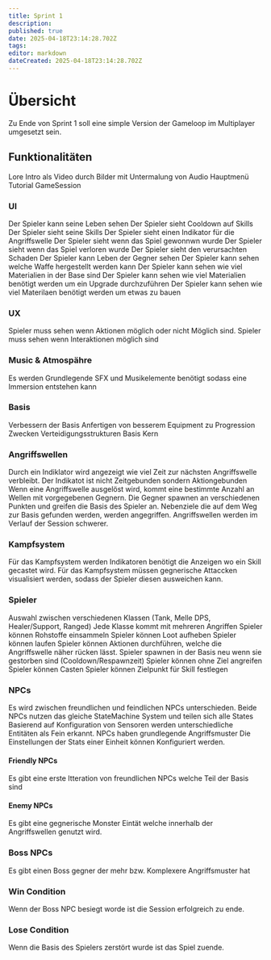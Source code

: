 ```yaml
---
title: Sprint 1
description: 
published: true
date: 2025-04-18T23:14:28.702Z
tags: 
editor: markdown
dateCreated: 2025-04-18T23:14:28.702Z
---
```


# Übersicht
Zu Ende von Sprint 1 soll eine simple Version der Gameloop im Multiplayer umgesetzt sein.





## Funktionalitäten

Lore Intro als Video durch Bilder mit Untermalung von Audio
Hauptmenü
Tutorial
GameSession

### UI
Der Spieler kann seine Leben sehen
Der Spieler sieht Cooldown auf Skills
Der Spieler sieht seine Skills
Der Spieler sieht einen Indikator für die Angriffswelle
Der Spieler sieht wenn das Spiel gewonnwn wurde
Der Spieler sieht wenn das Spiel verloren wurde
Der Spieler sieht den verursachten Schaden
Der Spieler kann Leben der Gegner sehen
Der Spieler kann sehen welche Waffe hergestellt werden kann
Der Spieler kann sehen wie viel Materialien in der Base sind
Der Spieler kann sehen wie viel Materialien benötigt werden um ein Upgrade durchzuführen
Der Spieler kann sehen wie viel Materilaen benötigt werden um etwas zu bauen

### UX
Spieler muss sehen wenn Aktionen möglich oder nicht Möglich sind.
Spieler muss sehen wenn Interaktionen möglich sind


### Music & Atmospähre
Es werden Grundlegende SFX und Musikelemente benötigt sodass eine Immersion entstehen kann

### Basis
Verbessern der Basis
Anfertigen von besserem Equipment zu Progression Zwecken
Verteidigungsstrukturen
Basis Kern

### Angriffswellen
Durch ein Indiklator wird angezeigt wie viel Zeit zur nächsten Angriffswelle verbleibt. 
Der Indikatot ist nicht Zeitgebunden sondern Aktiongebunden
Wenn eine Angriffswelle ausgelöst wird, kommt eine bestimmte Anzahl an Wellen mit vorgegebenen Gegnern.
Die Gegner spawnen an verschiedenen Punkten und greifen die Basis des Spieler an. 
Nebenziele die auf dem Weg zur Basis gefunden werden, werden angegriffen.
Angriffswellen werden im Verlauf der Session schwerer.

### Kampfsystem
Für das Kampfsystem werden Indikatoren benötigt die Anzeigen wo ein Skill gecastet wird.
Für das Kampfsystem müssen gegnerische Attaccken visualisiert werden, sodass der Spieler diesen ausweichen kann.

### Spieler
Auswahl zwischen verschiedenen Klassen (Tank, Melle DPS, Healer/Support, Ranged)
Jede Klasse kommt mit mehreren Angriffen
Spieler können Rohstoffe einsammeln
Spieler können Loot aufheben
Spieler können laufen
Spieler können Aktionen durchführen, welche die Angriffswelle näher rücken lässt.
Spieler spawnen in der Basis neu wenn sie gestorben sind (Cooldown/Respawnzeit)
Spieler können ohne Ziel angreifen
Spieler können Casten
Spieler können Zielpunkt für Skill festlegen


### NPCs
Es wird zwischen freundlichen und feindlichen NPCs unterschieden.
Beide NPCs nutzen das gleiche StateMachine System und teilen sich alle States
Basierend auf Konfiguration von Sensoren werden unterschiedliche Entitäten als Fein erkannt.
NPCs haben grundlegende Angriffsmuster
Die Einstellungen der Stats einer Einheit können Konfiguriert werden.

#### Friendly NPCs
Es gibt eine erste Itteration von freundlichen NPCs welche Teil der Basis sind


#### Enemy NPCs
Es gibt eine gegnerische Monster Eintät welche innerhalb der Angriffswellen genutzt wird.

### Boss NPCs
Es gibt einen Boss gegner der mehr bzw. Komplexere Angriffsmuster hat

### Win Condition
Wenn der Boss NPC besiegt worde ist die Session erfolgreich zu ende.

### Lose Condition
Wenn die Basis des Spielers zerstört wurde ist das Spiel zuende.


